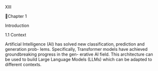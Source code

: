 XIII

Chapter 1

Introduction

1.1 Context

Artificial Intelligence (AI) has solved new classification, prediction and generation prob-
lems. Specifically, Transformer models have achieved groundbreaking progress in the gen-
erative AI field. This architecture can be used to build Large Language Models (LLMs)
which can be adapted to different contexts.
